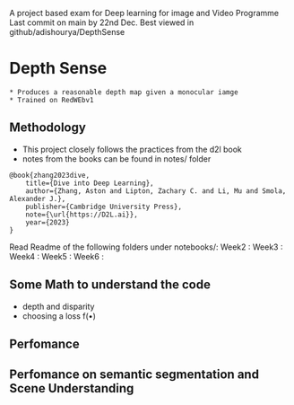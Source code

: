 A project based exam for Deep learning for image and Video Programme
Last commit on main by 22nd Dec.
Best viewed in github/adishourya/DepthSense

# Depth Sense
    * Produces a reasonable depth map given a monocular iamge
    * Trained on RedWEbv1


## Methodology
* This project closely follows the practices from the d2l book
* notes from the books can be found in notes/ folder
```
@book{zhang2023dive,
    title={Dive into Deep Learning},
    author={Zhang, Aston and Lipton, Zachary C. and Li, Mu and Smola, Alexander J.},
    publisher={Cambridge University Press},
    note={\url{https://D2L.ai}},
    year={2023}
}
```
Read Readme of the following folders under notebooks/:
Week2 :
Week3 :
Week4 :
Week5 :
Week6 :


## Some Math to understand the code
* depth and disparity
* choosing a loss f(•)

## Perfomance 

## Perfomance on semantic segmentation and Scene Understanding

